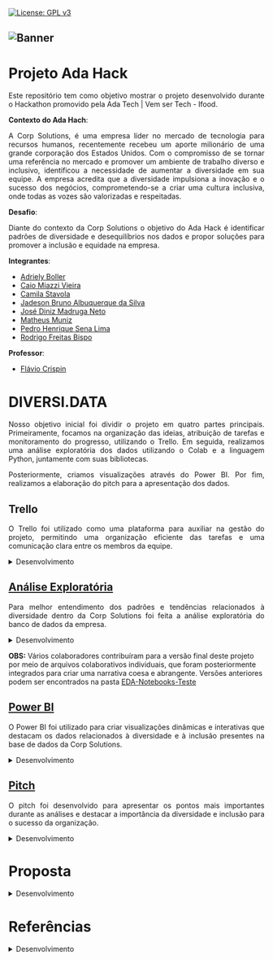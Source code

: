 [![License: GPL v3](https://img.shields.io/badge/License-GPLv3-blue.svg)](https://www.gnu.org/licenses/gpl-3.0) 

![Banner](https://github.com/mxthunder123/adahack-2024-dados/blob/main/Entregas/DD-05/Imagem/Ada_hack.png)
---
# Projeto Ada Hack 

<p style="text-align: justify;">Este repositório tem como objetivo mostrar o projeto desenvolvido durante o Hackathon promovido pela Ada Tech | Vem ser Tech - Ifood.</p>

**Contexto do Ada Hach**:
<p style="text-align: justify;">A Corp Solutions, é uma empresa líder no mercado de tecnologia para recursos humanos, recentemente recebeu um aporte milionário de uma grande corporação dos Estados Unidos. Com o compromisso de se tornar uma referência no mercado e promover um ambiente de trabalho diverso e inclusivo, identificou a necessidade de aumentar a diversidade em sua equipe. A empresa acredita que a diversidade impulsiona a inovação e o sucesso dos negócios, comprometendo-se a criar uma cultura inclusiva, onde todas as vozes são valorizadas e respeitadas.</p>

**Desafio**:

<p style="text-align: justify;">Diante do contexto da Corp Solutions o objetivo do Ada Hack é identificar padrões de diversidade e desequilíbrios nos dados e propor soluções para promover a inclusão e equidade na empresa.</p>
 

**Integrantes**:

- [Adriely Boller](https://www.linkedin.com/in/adrielyzambiasiboller/)
- [Caio Miazzi Vieira](https://br.linkedin.com/in/caio-miazzi)
- [Camila Stavola](https://br.linkedin.com/in/camila-stavola-954a60190)
- [Jadeson Bruno Albuquerque da Silva](https://br.linkedin.com/in/jadeson-silva)
- [José Diniz Madruga Neto](https://br.linkedin.com/in/jose-diniz-madruga-neto)
- [Matheus Muniz](https://br.linkedin.com/in/math-muniz?challengeId=AQE0ZJagcErswgAAAY7dNYgNEUaX7RN32uYRSQSTj8DGn2KK7d6GtyoiPfh_IfSAzwQe_w9Obv4njgOYLqKVAJjKq4f2_vIhNA&submissionId=c2b0c1f4-e12e-c617-c5a0-e62175ad9566&challengeSource=AgFUNIpjewJ_aQAAAY7dNi79khiHSZ6qZkX0iMptJDx80fzNjbZLB1adSwA4z8I&challegeType=AgHoV4SzCm1PoAAAAY7dNi8AgIAqDU98mqn6vxPIFl_--zbwkm9MaAw&memberId=AgHFoAiYzn8IggAAAY7dNi8DwjuWeC22QkZmW_DHhwmfIMc&recognizeDevice=AgESEDUl853DAwAAAY7dNi8G45FGNk48_4iFyt3Fph7UOUgf_2Hd)
- [Pedro Henrique Sena Lima](https://www.linkedin.com/in/pedro-sena-994a63116/)
- [Rodrigo Freitas Bispo](https://br.linkedin.com/in/rodrigo-freitas-bispo)

**Professor**:
- [Flávio Crispin](https://www.linkedin.com/in/flaviocrispin/)

# DIVERSI.DATA

<p style="text-align: justify;">Nosso objetivo inicial foi dividir o projeto em quatro partes principais. Primeiramente, focamos na organização das ideias, atribuição de tarefas e monitoramento do progresso, utilizando o Trello. Em seguida, realizamos uma análise exploratória dos dados utilizando o Colab e a linguagem Python, juntamente com suas bibliotecas.</p> 

<p style="text-align: justify;">Posteriormente, criamos visualizações através do Power BI. Por fim, realizamos a elaboração do pitch para a apresentação dos dados.</p>

## **Trello**
<p style="text-align: justify;">O Trello foi utilizado como uma plataforma para auxiliar na gestão do projeto, permitindo uma organização eficiente das tarefas e uma comunicação clara entre os membros da equipe.</p>
<details>
<summary>Desenvolvimento</summary>
<p style="text-align: justify;">A utilização do Trello auxiliou na criação de um fluxo de trabalho transparente, atribuindo tarefas, monitorando o progresso e garantindo a colaboração eficaz entre os membros. Isso facilitou o acompanhamento dos dados e garantiu que o projeto se mantivesse dentro do prazo estabelecido.</p>

Imagem da plataforma Trello

![Trello](https://github.com/mxthunder123/adahack-2024-dados/blob/main/Entregas/DD-05/Imagem/Trello.jpeg)

</details>

## [Análise Exploratória](https://github.com/mxthunder123/adahack-2024-dados/tree/main/Entregas/DD-05/EDA_ENTREGA_FINAL) 
<p style="text-align: justify;">Para melhor entendimento dos padrões e tendências relacionados à diversidade dentro da Corp Solutions foi feita a análise exploratória do banco de dados da empresa.</p> 
<details>
<summary>Desenvolvimento</summary>

### **Entendendo os Dados**
<p style="text-align: justify;">Inicialmente, a base de dados foi importada para uma análise detalhada das informações, explorando a natureza dos dados disponíveis, sua estrutura, características e qualidade.</p>

Imagem geral do banco de dados

![Banco de dados](https://github.com/mxthunder123/adahack-2024-dados/blob/main/Entregas/DD-05/Imagem/Banco_de_dados.jpeg)


<p style="text-align: justify;">Durante essa análise, observamos que a base de dados continha erros de digitação. Tentamos resolver esse problema utilizando diferentes formatos de codificação, como 'utf-8', 'latin-1' e 'iso-8859-15', porém sem sucesso. Para corrigir esses erros, foi necessário realizar uma correção manual, implementando uma função específica para essa finalidade.</p>

``` 
def substituir_padroes(texto):

    if isinstance(texto, str):
        correcoes = {
            'Ã§': 'ç',
            'Ã¡': 'á',
            'Ã£': 'ã',
            'Ã©': 'é',
            'Ã³': 'ó',
            'Ã´': 'ô',
            'Ãº': 'ú',
            'Ãª': 'ê',
            'Ã‚': 'Â',
            'Ã¢': 'â',
            'Ã': 'í',
            'íµ': 'õ',
            'í': 'Á',
            'í´': 'ô'
        }
        for errado, correto in correcoes.items():
            texto = texto.replace(errado, correto)
    return texto

df.columns = df.columns.map(substituir_padroes)

df = df.applymap(substituir_padroes)
``` 
<p style="text-align: justify;">Após executar o código de correção de erros de digitação, podemos agora visualizar como a base de dados ficou após a correção.</p>

Base de dados corrigida

![Base_corrigida](https://github.com/mxthunder123/adahack-2024-dados/blob/main/Entregas/DD-05/Imagem/Banco_corrigido.jpeg)

### **Análise Univariável**

<p style="text-align: justify;">Para compreender os dados, é essencial examinar cada variável e compreender seu significado e relevância para o problema em questão. Como o tema do nosso desafio é diversidade algumas das colunas que devem destaque são as colunas Gênero e Raça.</p>

**Gênero**
<p style="text-align: justify;">A coluna Gênero indica o gênero de cada funcionário da empresa. Durante a análise, confirmamos que o tipo de dados é 'object' (texto), e não encontramos valores nulos. Uma observação relevante é que existem apenas dois valores distintos: "Fem" (Feminino) e "Masc" (Masculino). Adicionalmente, através do gráfico de barras, é visível a disparidade de registros classificados como masculino (7500) em comparação com os registros femininos (2500).</p>

Gráfico de barras quantidade de pessoas por Gênero

![Gênero](https://github.com/mxthunder123/adahack-2024-dados/blob/main/Entregas/DD-05/Imagem/Grafico_genero.jpeg)

<p style="text-align: justify;">Essa disparidade pode ser valiosa para comparações futuras com dados fornecidos pelo IBGE ou outras fontes de dados, permitindo verificar se os padrões observados refletem a realidade da população do país.</p>

**Raça**
<p style="text-align: justify;">A coluna Raça indica a raça de cada funcionário na empresa. Durante a análise, verificamos que o tipo de dados é 'object' (texto), e não possui nenhum valor nulo. É importante ressaltar que esta coluna possui cinco valores distintos: Pardo, Branco, Preto, Indígena e Amarelo igual a classificação realizada pelo censo do IBGE. Com o auxílio do gráfico de barras, podemos observar como estão distribuidos esses valores e entender melhor a composição racial dos funcionários.</p>

Gráfico de barras quantidade de pessoas por Raça

![Raça](https://github.com/mxthunder123/adahack-2024-dados/blob/main/Entregas/DD-05/Imagem/Grafico_raca.jpeg)

<p style="text-align: justify;">A distribuição da quantidade de pessoas por raça é outra informação que poderemos utilizar para comparações com outras bases de dados, oferecendo insights valiosos e relevantes para a discussão do projeto.<p>

### **Tratamento dos Dados**

<p style="text-align: justify;">Durante a análise dos dados, identificamos que algumas colunas apresentavam valores nulos e/ou dados inconsistentes, exigindo tratamentos específicos para cada situação.</p>

**Formação**
<p style="text-align: justify;">Na coluna de Formação, encontramos 44 valores nulos. Dado o baixo número de valores faltantes e o caráter categórico da variável, optamos por substituir os valores nulos pela string 'Não Informado', criando assim uma nova categoria para esses dados ausentes.</p>

*Código utilizado na substituição*:
```
               df["formacao"] = ["Não informado" if pd.isnull(a) else a for a in df["formacao"]]
```


**Idade**

<p style="text-align: justify;">Observamos que na coluna Idade havia 56 valores nulos e também registros com idade inferior a 18 anos. E de acordo com as leis trabalhistas do Brasil, a contratação geral para estágios e contratação no regime CLT é de 18 anos.Para resolver esses problemas, realizamos uma análise da distribuição dos valores da coluna por meio de um gráfico, observando que a distribuição é aproximadamente simétrica (com skewness próxima de 0) e ligeiramente achatada (com kurtosis negativa). Portanto, decidimos substituir os valores nulos e aqueles inferiores a 18 anos pela mediana da idade de cada nível de senioridade.</p>

*Código utilizado na substituição*:
```
mediana_por_senioridade = df.groupby('senioridade')['idade'].median()
for senioridade, mediana in mediana_por_senioridade.items():
    mascara = (df['senioridade'] == senioridade) & ((df['idade'].isnull()) | (df['idade'] < 18))
    df.loc[mascara, 'idade'] = mediana
```
**Tempo de casa**

<p style="text-align: justify;">A coluna 'Tempo de Casa' apresentava tanto valores negativos quanto ausentes, totalizando 298 registros problemáticos. Para resolver esses problemas, realizamos uma análise da distribuição dos valores da coluna por meio de um gráfico, observando que a distribuição é aproximadamente simétrica (com skewness próxima de 0) e ligeiramente achatada (com kurtosis negativa). Com base nessa análise, optamos por substituir os valores negativos e ausentes pela mediana da coluna 'Tempo de Casa', considerando-a uma medida adequada para representar o tempo de serviço dos funcionários.</p>

*Código utilizado na substituição*:
```
mascara = (df['tempo_de_casa'] < 0) | ((df['tempo_de_casa'].isnull()))
df.loc[mascara, 'tempo_de_casa'] = df["tempo_de_casa"].median()
```


### **Análise Multivariável**

<p style="text-align: justify;">A análise multivariável é uma técnica estatística utilizada para examinar simultaneamente a relação entre múltiplas variáveis ​​em um conjunto de dados. Sendo assim, nessa etapa foi realizada uma análise dos dados com o objetivo de obter insights que nos ajudarão a responder às questões levantadas no início deste trabalho, além de verificar a natureza e a extensão das relações entre as variáveis.</p>

**Alguns Insights Obtidos**

<p style="text-align: justify;">Analisando a relação entre raça e senioridade, podemos observar disparidades na distribuição de pessoas em diferentes níveis organizacionais entre os diversos grupos raciais.Essa discrepância entre grupos raciais levanta questionamentos sobre a equidade das oportunidades de progressão na carreira. Para aprofundar a compreensão, posteriormente será realizada uma análise comparativa entre os dados internos da empresa e estatísticas populacionais.</p>

Relação entre a coluna Raça e Senioridade

![Multivariavel_Raça_Senioridade](https://github.com/mxthunder123/adahack-2024-dados/blob/main/Entregas/DD-05/Imagem/Grafico_raca_senioridade.jpeg)

<p style="text-align: justify;">Outra análise relevante é a relação do gênero e da senioridade. Nessa análise fica evidente que a presença feminina é menor do que 27% em todos os cargos, sendo que no cargo de diretor, o mais elevado, as mulheres representam apenas 14% do quadro de funcionários. Esses números sugerem uma sub-representação significativa das mulheres em cada nível de senioridade dentro da organização. Esta constatação destaca a importância de uma análise mais aprofundada e de possíveis iniciativas para promover a igualdade de gênero, como o desenvolvimento de políticas e a implementação de ações corretivas para diminuir essa disparidade e promover um ambiente de trabalho mais inclusivo e equitativo.</p>

Relação entre a coluna Gênero e Senioridade

![Multivariavel_Gênero_Senioridade](https://github.com/mxthunder123/adahack-2024-dados/blob/main/Entregas/DD-05/Imagem/Grafico_genero_senioridade.jpeg)

### **Criação da tabela para uso no Power BI**
<p style="text-align: justify;">Nessa etapa, foi criado uma tabela essencial para a elaboração do dashboard no Power BI. Essa tabela teve os valores substituídos por IDs para identificar cada categoria. Para a substituição foi utilizado um dicionário, garantindo a consistência e a precisão das informações em ambas as tabelas. Essa abordagem facilitará a integração dos dados coletados com o ambiente de análise no Power BI, permitindo uma visualização eficiente e interativa dos resultados.</p>

*Parte do dicionário utilizado na substituição*
```
id_formacao = {'Ensino Médio': 1,
'Ensino Superior': 2,
'Pós Graduação': 3,
'Mestrado':4,
'Doutorado':5,
'Não informado':6}

```

### **Comparação da Base de Dados da Corp Solutions com outras Bases de Dados**

<p style="text-align: justify;">Foram utilizados dados do IBGE e da State of Data para comparar com a base de dados da Corp Solutions com a finalidade de verificar se as se a equipe de funcionários da empresa estão condizentes com as estatísticas demográficas e os padrões observados em outras fontes confiáveis de dados.</p>

<p style="text-align: justify;">No gráfico abaixo, torna-se evidente a disparidade entre a distribuição da população brasileira e a composição dos funcionários dentro das empresas. Tanto nos dados da Corp Solutions quanto da State of Data, é notável uma predominância masculina, especialmente em cargos de liderança. Além disso, observa-se que a Corp Solutions apresenta uma maior quantidade de mulher quando comparado com o mercado na área de dados. Essas informações demonstram possíveis desafios relacionados à representatividade de gênero dentro da organização, destacando a importância de medidas afirmativas para melhorar a diversidade e inclusão no ambiente de trabalho.</p>

Gráfico de comparação da base de dados da Corp Solutions com outras Bases de Dados

![Comparacao_Corp_e_outras_bases](https://github.com/mxthunder123/adahack-2024-dados/blob/main/Entregas/DD-05/Imagem/Grafico_com_Bases_comparativas.jpeg)

</details>


**OBS:** Vários colaboradores contribuíram para a versão final deste projeto por meio de arquivos colaborativos individuais, que foram posteriormente integrados para criar uma narrativa coesa e abrangente. Versões anteriores podem ser encontrados na pasta [EDA-Notebooks-Teste](https://github.com/mxthunder123/adahack-2024-dados/tree/main/Entregas/DD-05/EDA-Notebooks-Teste)

## [Power BI]( https://app.powerbi.com/view?r=eyJrIjoiMDc3MTNlNjMtYTAwMi00MzQzLWFmNWMtYjI1OGI4MThhMTkwIiwidCI6IjMzMWI2YTljLWJiNWYtNDk0Ni1hN2U3LWE5ZmQ5ZDUzNmVhNiJ9)
<p style="text-align: justify;">O Power BI foi utilizado para criar visualizações dinâmicas e interativas que destacam os dados relacionados à diversidade e à inclusão presentes na base de dados da Corp Solutions.</p>

<details>
<summary>Desenvolvimento</summary>
<p style="text-align: justify;">O dashboard elaborado no Power BI é o resultado de uma análise detalhada dos dados da empresa Corp Solutions.A inclusão de variáveis interativas torna a exploração dos dados mais dinâmica e possibilita a identificação de tendências e insights significativos. Para isso, foram utilizados diferentes gráficos  para visualizar informações cruciais sobre o grupo de funcionários da empresa, como gênero, raça, senioridade e outras variáveis importantes.

Visualização da aba Análise Geral

![Dashboard_01](https://github.com/mxthunder123/adahack-2024-dados/blob/main/Entregas/DD-05/Imagem/Dashboard_01.jpeg)

Além disso, incorporou funções DAX para calcular parâmetros essenciais, como a porcentagem de colaboradoras mulheres, que é fundamental para monitorar nossa diversidade de gênero ao longo do tempo.</p>

*Função porcentagem de colaboradoras mulheres*
```
%_colaboradores_mulheres = 
    VAR v_mulheres = 
        CALCULATE(
            [qtd_colaboradores],
            d_colaboradores[id_genero] = 2
        )
    RETURN DIVIDE (v_mulheres, [qtd_colaboradores])
```

<p style="text-align: justify;">A função v_mulheres  calcula a quantidade de colaboradores que são mulheres e retorna a  porcentagem de colaboradores mulheres, posteriormente esse valor é dividido pela quantidade total de colaboradores (qtd_colaboradores). Se o resultado for, por exemplo, 0.5, isso significa que 50% dos colaboradores são mulheres.</p>
<p style="text-align: justify;">Uma característica destacada do projeto é a aba de resultados, que compara a composição demográfica de nossa empresa com a da população em geral. Essa calculadora fornece uma avaliação precisa do progresso da empresa em direção à diversidade e ajuda a analisar a possível perda de produtividade devido a discrepâncias na diversidade.</p>

Visualização da aba Resultados

![Dashboard_02](https://github.com/mxthunder123/adahack-2024-dados/blob/main/Entregas/DD-05/Imagem/Dashboard_resultados.jpeg)

<p style="text-align: justify;">Para a implementação da calculadora, desenvolveu uma função específica, 'perda_produtividade', que calcula a perda de produtividade com base na dissimilaridade entre a composição demográfica da empresa e a da população. Essa função multiplica a dissimilaridade por 0.04 e depois divide por 0.1, obtendo assim uma porcentagem de perda de produtividade, permitindo uma compreensão clara do impacto potencial dessas discrepâncias.</p> 

*Função perda de produtividade*
```
perda_produtividade = ([dissimilaridade] * 0.04 / 0.1) / 100
```

<p style="text-align: justify;">Essas análises e ferramentas são essenciais para orientar nossas estratégias de diversidade e inclusão e promover um ambiente de trabalho mais equitativo e produtivo.</p>

</details>


## [Pitch](https://www.canva.com/design/DAGCi9LVEn4/KSabJBxxAo1KJyw8JCuXXQ/edit?utm_content=DAGCi9LVEn4&utm_campaign=designshare&utm_medium=link2&utm_source=sharebutton)
<p style="text-align: justify;">O pitch foi desenvolvido para apresentar os pontos mais importantes durante as análises e destacar a importância da diversidade e inclusão para o sucesso da organização.</p> 
<details>
<summary>Desenvolvimento</summary>

<p style="text-align: justify;">O pitch foi elaborado para transmitir o desafio enfrentado pela Corp Solutions e a proposta para aprimorar a inclusão e a diversidade dentro da organização. Para isso, utilizou-se o Canva como nossa ferramenta principal para criar uma apresentação atraente e interativa.</p> 

<p style="text-align: justify;">A apresentação começa introduzindo a proposta do projeto DIVERSI.DATA, fundamentado em três pilares. Primeiramente, abordamos a captação de dados, onde desenvolvemos um formulário para facilitar a coleta e a estruturação da base de dados. Em seguida, destaca-se o  serviço de diagnóstico para identificar discrepâncias e fornecer visibilidade do impacto por meio de dashboards. A terceira etapa consiste na consultoria, que ajuda a traçar um plano de ações para promover a equidade na empresa.</p> 

Visualização do Slide 3 do Pitch

![Slide_3](https://github.com/mxthunder123/adahack-2024-dados/blob/main/Entregas/DD-05/Imagem/Slide_3.jpeg)

<p style="text-align: justify;">Em seguida, a proposta é aplicada na base de dados da Corp Solutions, diagnosticando um desequilíbrio significativo no recorte de gênero, uma baixa representatividade de profissionais com mais de 50 anos e um equilíbrio racial entre brancos e grupos minoritários, sendo esses últimos representando 55% da composição.</p>

Visualização do Slide 4 do Pitch

![Slide_4](https://github.com/mxthunder123/adahack-2024-dados/blob/main/Entregas/DD-05/Imagem/Slide_4.jpeg)

<p style="text-align: justify;">Posteriormente é feita a comparação  da realidade da empresa com a distribuição da sociedade segundo dados do IBGE, identificando disparidades significativas, principalmente em termos de gênero e idade. Desenvolvemos índices de diversidade com base nos dados da empresa e do IBGE, identificando fatores de dissimilaridade que nos permitiram estimar o potencial de aumento da produtividade caso a empresa alcance a mesma distribuição da sociedade brasileira.</p>

Visualização do Slide 5 do Pitch

![Slide_5](https://github.com/mxthunder123/adahack-2024-dados/blob/main/Entregas/DD-05/Imagem/Slide_5.jpeg)

<p style="text-align: justify;">No final do pitch, com base nos dados coletados, a consultoria mapeará ações relevantes para aumentar a diversidade, incluindo a implementação de vagas afirmativas, programas de letramento, grupos de afinidade, comitê de diversidade, formação de novos profissionais e capacitação de novas lideranças.</p> 

Visualização do Slide 6 do Pitch

![Slide_6](https://github.com/mxthunder123/adahack-2024-dados/blob/main/Entregas/DD-05/Imagem/Slide_6.jpeg)

<p style="text-align: justify;">Por fim, essas ações visam promover um ambiente de trabalho mais inclusivo e equitativo, impulsionando o sucesso e a sustentabilidade da Corp Solutions no longo prazo.</p>


</details>


# Proposta 
<details>
<summary>Desenvolvimento</summary>
<p style="text-align: justify;">Após uma análise detalhada das informações, comparando os dados com referências do IBGE e do State of Data, ficou evidente uma discrepância na composição demográfica da empresa em relação à população em geral. Diante desse cenário, propomos uma abordagem inovadora que não apenas fomenta a inclusão e a diversidade, mas também impulsiona o crescimento e o sucesso organizacional.</p>

### O que é a nossa proposta?

<p style="text-align: justify;">Nossa proposta consiste em implementar um processo eficaz e sólido para a coleta e tratamento de dados diversos sobre os diferentes grupos dentro das empresas. Realizaremos um diagnóstico detalhado do nível de diversidade de cada estabelecimento e ofereceremos consultorias personalizadas de acordo com as necessidades de cada ambiente de trabalho, além de um acompanhamento contínuo duradouro.</p>

<p style="text-align: justify;">Para executar esse ciclo, contamos com uma equipe especializada que se encarregará desde a coleta e tratamento dos dados até a implementação de planos de desenvolvimento personalizados, adaptados à realidade identitária de cada empresa. Além disso, desenvolvemos um dashboard eficiente o qual funcionará como uma calculadora de diversidade, que será nossa principal ferramenta para receber e analisar os dados de cada local, fornecendo métricas e índices para avaliar o nível de diversidade da empresa e como isso pode impactar positivamente na produtividade laboratórial.</p>

<p style="text-align: justify;">Com essa abordagem abrangente e focada em resultados, estamos preparados para ajudar as empresas a promover um ambiente mais inclusivo e diversificado, o que não apenas fortalece a cultura organizacional, mas também impulsiona o sucesso a longo prazo.</p>

### Por que optar por nossa proposta?

<p style="text-align: justify;">O diferencial de nossa abordagem reside na implementação de toda uma arquitetura de dados, incorporação de uma Calculadora de Diversidade,a implementação de um formulário para coleta e administração de dados e na realização de consultorias personalizadas,criando, assim, um ciclo eficiente , cujas fases citadas anteriormente estão descritas abaixo:</p>

📌**Coleta de dados**: Nessa fase será utilizada um formulário desenvolvido pela nossa equipe, o qual será divulgado na empresa com o intuito de coletar as informações relacionadas com as caracteristicas de diversidade de cada funcionário. Assim, temos de maneira eficiente e rápida dados relacionados com as caracteristicas de raça, genero e faixa etária de cada colaborador da empresa. Vale destacar que todos as informações serão armazenados com muito cuidado pela nossa equipe seguindo todas as diretrizes da LGPD(Lei Geral de Proteção aos Dados). Ademais, o formulário poderá ser usado para manutenção e atualização dos dados a longo prazo.

Acesso ao [Formulário](https://docs.google.com/forms/d/e/1FAIpQLSdoglp-c4JXYuu5TiSiKoYRZ_zdE3X7qBJeYQFudg4MWG5fMA/viewform)

Imagem do Formulário de Diversidade

![Form1](https://github.com/mxthunder123/adahack-2024-dados/blob/main/Entregas/DD-05/Imagem/Form1.jpg)

📌**Tratamento e Arquitetura dos dados**: Com os dados coletados, nossa equipe irá realizar todo o tratamento, geração de tabelas, administração de data lake, organização de acessos e manutenção de toda essa infraestrutura.

📌**Calculadora de Diversidade**: Introduzimos um dashboard inovador que evidencia a diferença entre a composição de raça, genero e faixa etária da empresa com a composição implementada por fontes confiaveis, como o IBGE. Essa ferramenta permitirá uma avaliação precisa do progresso da empresa em direção à diversidade, trazendo indices que demonstram o quanto a inclusão presente hoje no local analisado influencia na produtividade.

📌**Serviço de Consultoria**: Após a avaliação da diversidade dentro da empresa contratante,será ofertado um serviço de consultoria personalizado conforme os resultados da análise resultante do dashboard. Assim, serão implementadas ações afirmativas com o objetivo de reduzir disparidades dentro da equipe. Algumas dessas ações incluem:

- **Vagas Afirmativas e Grupos de Afinidade:** As vagas afirmativas garantem igualdade de oportunidades de emprego para todos, enquanto os grupos de afinidade promovem um ambiente de trabalho inclusivo e acolhedor.

- **Formação de Novos Profissionais:** Investir na formação e capacitação de novos profissionais assegura que todos tenham acesso às mesmas oportunidades de desenvolvimento e crescimento na carreira, além de fornecer orientação e suporte para a progressão profissional.

- **Letramento Racial:** Além de identificar o racismo nas relações sociais e institucionais, é essencial implementar práticas que conscientizem sobre a luta antirracista na sociedade, por meio do reconhecimento de eventos históricos relevantes.

- **Comitê de Diversidade:** A criação de comitês dedicados à diversidade auxilia na promoção de políticas e práticas que impactam igualmente todos os membros das equipes da organização.

### Quais serão os benefícios para a empresa após a implementação da proposta?

- Aumento de 4% na produtividade dos colaboradores a cada 10% de aumento na diversidade étnico-racial;
- Maior capacidade de atrair profissionais com habilidades e competências diversas;
- Melhoria do bem-estar geral dos colaboradores;
- Ampliação da diversidade de talentos e habilidades dentro da organização;
- Aquisição de um serviço de acompanhamento personalizado.

</details>

# Referências
<details>
<summary>Desenvolvimento</summary>
- Dados do IBGE - [Censo demográfico 2022](https://censo2022.ibge.gov.br/panorama/)
- Dados do State of Data - [Dados de 2023](https://e99c657b-32c7-4c8b-aed5-f9d1d1155ccb.usrfiles.com/ugd/e99c65_5ffb2f84b01a401d8738481f56d570f9.pdf?utm_source=www.datahackers.news&utm_medium=referral&utm_campaign=download-do-relatorio-state-of-data-brazil-2023-o-panorama-do-mercado-brasileiro-de-trabalho-em-dados)
- Veja 6 passos para promover igualdade racial dentro das empresas - [Exame](https://exame.com/carreira/veja-6-passos-para-promover-igualdade-racial-dentro-das-empresas/)
- O que é letramento racial e qual a sua importância? - [Estado de Minas](https://www.em.com.br/diversidade/2024/02/6796399-o-que-e-letramento-racial-e-qual-a-sua-importancia.html)
- Mulheres na tecnologia: cenário, desafios e nomes que marcaram a história - [CNN Brasil](https://www.cnnbrasil.com.br/tecnologia/mulheres-na-tecnologia/)
- Números não mentem: diversidade nas empresas aumenta a produtividade - [Exame](https://exame.com/bussola/numeros-nao-mentem-diversidade-nas-empresas-aumenta-a-produtividade/)
- Marcadores sociais: o conceito na construção de políticas pública - [Centro de Liderança Pública](https://www.clp.org.br/marcadores-sociais-o-conceito-na-construcao-de-politicas-publicas/#:~:text=Os%20Marcadores%20Sociais%20s%C3%A3o%20definidos,%2C%20etnia%2C%20entre%20muitas%20outras.)
- Pluraridade nas instituições traz benefícios - [CNN Brasil](https://www.cnnbrasil.com.br/economia/pluralidade-nas-instituicoes-traz-beneficios/)
- A gente promove a igualdade racial em todos os espaços possíveis - [Instituto Entidades do Brasil ](https://www.simaigualdaderacial.com.br/)
</details>
